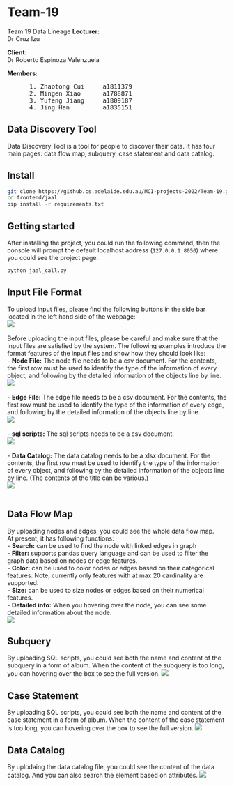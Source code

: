 # Team-19

Team 19  Data Lineage
**Lecturer:**</br>
Dr Cruz Izu

**Client:**</br>
Dr Roberto Espinoza Valenzuela

**Members:**</br>
<pre>
      1. Zhaotong Cui     a1811379
      2. Mingen Xiao      a1788871
      3. Yufeng Jiang     a1809187
      4. Jing Han         a1835151
</pre>

## Data Discovery Tool
Data Discovery Tool is a tool for people to discover their data. It has four main pages: data flow map, subquery, case statement and data catalog.

## Install

```bash
git clone https://github.cs.adelaide.edu.au/MCI-projects-2022/Team-19.git
cd frontend/jaal
pip install -r requirements.txt
```

## Getting started

After installing the project, you could run the following command, then the console will prompt the default localhost address (`127.0.0.1:8050`) where you could see the project page.

```bash
python jaal_call.py
```

## Input File Format
To upload input files, please find the following buttons in the side bar located in the left hand side of the webpage:<br>
<img src="frontend/jaal/jaal/assest/upload_buttons.png" /><br><br>
Before uploading the input files, please be careful and make sure that the input files are satisfied by the system. The following examples introduce the format features of the input files and show how they should look like:<br>
    - **Node File:** The node file needs to be a csv document. For the contents, the first row must be used to identify the type of the information of every object, and following by the detailed information of the objects line by line.<br>
<img src="frontend/jaal/jaal/assest/node.png" /><br><br>
    - **Edge File:** The edge file needs to be a csv document. For the contents, the first row must be used to identify the type of the information of every edge, and following by the detailed information of the objects line by line.<br>
<img src="frontend/jaal/jaal/assest/edge.png" /><br><br>
    - **sql scripts:** The sql scripts needs to be a csv document.<br>
<img src="frontend/jaal/jaal/assest/sql.png" /><br><br>
    - **Data Catalog:** The data catalog needs to be a xlsx document. For the contents, the first row must be used to identify the type of the information of every object, and following by the detailed information of the objects line by line. (The contents of the title can be various.)<br>
<img src="frontend/jaal/jaal/assest/datacatalog.png" /><br><br>

## Data Flow Map
By uploading nodes and edges, you could see the whole data flow map.<br>
At present, it has following functions:<br>
    - **Search:** can be used to find the node with linked edges in graph<br>
    - **Filter:** supports pandas query language and can be used to filter the graph data based on nodes or edge features.<br>
    - **Color:** can be used to color nodes or edges based on their categorical features. Note, currently only features with at max 20 cardinality are supported. <br>
    - **Size:** can be used to size nodes or edges based on their numerical features.<br>
    - **Detailed info:** When you hovering over the node, you can see some detailed information about the node.<br>
<img src="frontend/jaal/jaal/assest/data_flow_map.png" />

## Subquery
By uploading SQL scripts, you could see both the name and content of the subquery in a form of album. When the content of the subquery is too long, you can hovering over the box to see the full version.
<img src="frontend/jaal/jaal/assest/subquery.png" />
## Case Statement
By uploading SQL scripts, you could see both the name and content of the case statement in a form of album. When the content of the case statement is too long, you can hovering over the box to see the full version.
<img src="frontend/jaal/jaal/assest/case.png" />
## Data Catalog
By uplodaing the data catalog file, you could see the content of the data catalog. And you can also search the element based on attributes.
<img src="frontend/jaal/jaal/assest/catalog.png" />